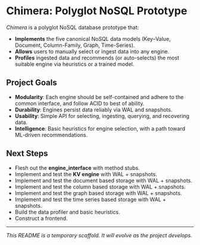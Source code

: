 # Chimera: Polyglot NoSQL Prototype

*Chimera* is a polyglot NoSQL database prototype that:

* **Implements** the five canonical NoSQL data models (Key–Value, Document, Column-Family, Graph, Time-Series).
* **Allows** users to manually select or ingest data into any engine.
* **Profiles** ingested data and recommends (or auto-selects) the most suitable engine via heuristics or a trained model.

## Project Goals

* **Modularity**: Each engine should be self-contained and adhere to the common interface, and follow ACID to best of ability.
* **Durability**: Engines persist data reliably via WAL and snapshots.
* **Usability**: Simple API for selecting, ingesting, querying, and recovering data.
* **Intelligence**: Basic heuristics for engine selection, with a path toward ML-driven recommendations.

## Next Steps

* Flesh out the **engine\_interface** with method stubs.
* Implement and test the **KV engine** with WAL + snapshots.
* Implement and test the document based storage with WAL + snapshots.
* Implement and test the column based storage with WAL + snapshots.
* Implement and test the graph based storage with WAL + snapshots.
* Implement and test the time series based storage with WAL + snapshots.
* Build the data profiler and basic heuristics.
* Construct a frontend. 

---

*This README is a temporary scaffold. It will evolve as the project develops.*
